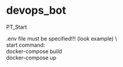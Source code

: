 # devops_bot
PT_Start

.env file must be specified!!! (look example) \ 
\
start command: \
docker-compose build \
docker-compose up
